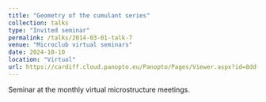 ```yaml
---
title: "Geometry of the cumulant series"
collection: talks
type: "Invited seminar"
permalink: /talks/2014-03-01-talk-7
venue: "Microclub virtual seminars"
date: 2024-10-10
location: "Virtual"
url: https://cardiff.cloud.panopto.eu/Panopto/Pages/Viewer.aspx?id=8ddfade3-6121-4bfe-838f-b2060071397c
---
```


Seminar at the monthly virtual microstructure meetings.